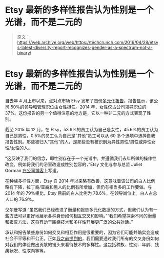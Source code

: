 # Etsy 最新的多样性报告认为性别是一个光谱，而不是二元的

> 原文：<https://web.archive.org/web/https://techcrunch.com/2016/04/28/etsys-latest-diversity-report-recognizes-gender-as-a-spectrum-not-a-binary/>

# Etsy 最新的多样性报告认为性别是一个光谱，而不是二元的

自去年 4 月上市以来，点对点市场 Etsy 发布了首份[多元化报告](https://web.archive.org/web/20230330201614/https://blog.etsy.com/news/2016/diversity-and-equality-at-etsy/)，报告显示，该公司 50%的领导和管理职位由女性担任。2014 年，女性仅占公司领导职位的 37%。这份报告的另一个值得注意的地方是，它以一种非二元的方式表现了性别。

截至 2015 年 12 月，在 Etsy，53.9%的员工认为自己是女性，45.6%的员工认为自己是男性，0.5%的员工认为自己是“其他”员工可以从 60 多个选项中选择自我报告性别。那些被归入“其他”的人，是那些没有被识别为异性男性/男性或异性女性/女性的人。

“这反映了我们的信念，即性别存在于一个光谱中，并遵循我们去年所做的操作性改变，例如将我们的浴室改造成性别包容的，”Etsy 文化与参与总监 Juliet Gorman [在公司博客](https://web.archive.org/web/20230330201614/https://blog.etsy.com/news/2016/diversity-and-equality-at-etsy/)上写道。

在种族多样性方面，Etsy 自 2014 年以来略有改善，这意味着该公司的白人比例略有下降，拉丁裔/亚裔和黑人的比例有所增加，但仍有相当多的工作要做。与 2014 年的 79%相比，Etsy 目前的白人比例为 78.6%。在领导岗位上，白人占总人口的 76.9%。

戈尔曼写道:“虽然我们已经改进了衡量和报告多元化数据的方式，但我们认为有一些方法可以更好地展示各种身份如何相互交叉和影响。”“我们希望探索不同的衡量和报告方法，这将有助于围绕技术和多样性开展更广泛的公共对话。”

承认和报告某些身份如何交叉和相互作用是很重要的，因为它们可能并确实会造成社会不平等和不公正。正如[我之前提到的](https://web.archive.org/web/20230330201614/https://techcrunch.com/2015/12/13/dear-white-people-you-suck-at-diversity/)，我们需要通过我们所有的交叉身份如何对我们的体验做出贡献的镜头来看待技术的多样性。这包括种族、性别、年龄、残疾状况、性取向等等。